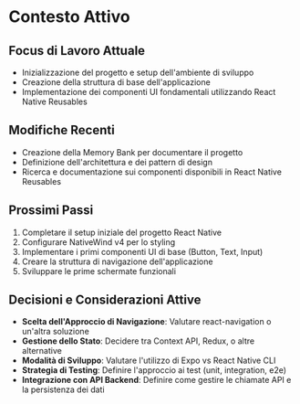 # Contesto Attivo

## Focus di Lavoro Attuale
- Inizializzazione del progetto e setup dell'ambiente di sviluppo
- Creazione della struttura di base dell'applicazione
- Implementazione dei componenti UI fondamentali utilizzando React Native Reusables

## Modifiche Recenti
- Creazione della Memory Bank per documentare il progetto
- Definizione dell'architettura e dei pattern di design
- Ricerca e documentazione sui componenti disponibili in React Native Reusables

## Prossimi Passi
1. Completare il setup iniziale del progetto React Native
2. Configurare NativeWind v4 per lo styling
3. Implementare i primi componenti UI di base (Button, Text, Input)
4. Creare la struttura di navigazione dell'applicazione
5. Sviluppare le prime schermate funzionali

## Decisioni e Considerazioni Attive
- **Scelta dell'Approccio di Navigazione**: Valutare react-navigation o un'altra soluzione
- **Gestione dello Stato**: Decidere tra Context API, Redux, o altre alternative
- **Modalità di Sviluppo**: Valutare l'utilizzo di Expo vs React Native CLI
- **Strategia di Testing**: Definire l'approccio ai test (unit, integration, e2e)
- **Integrazione con API Backend**: Definire come gestire le chiamate API e la persistenza dei dati
